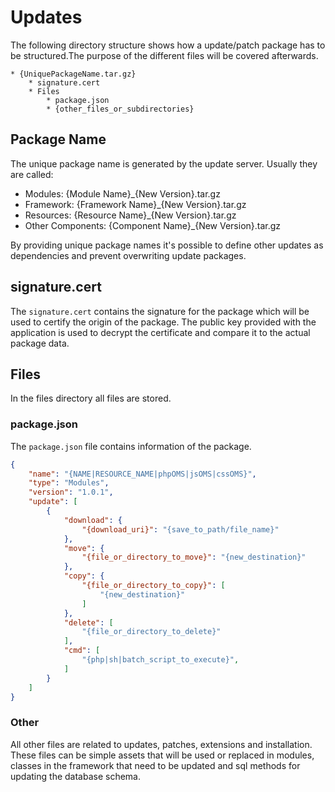 # Updates

The following directory structure shows how a update/patch package has to be structured.The purpose of the different files will be
covered afterwards.

```
* {UniquePackageName.tar.gz}
    * signature.cert
    * Files
        * package.json
        * {other_files_or_subdirectories}
```

## Package Name

The unique package name is generated by the update server. Usually they are called:

* Modules: {Module Name}_{New Version}.tar.gz
* Framework: {Framework Name}_{New Version}.tar.gz
* Resources: {Resource Name}_{New Version}.tar.gz
* Other Components: {Component Name}\_{New Version}.tar.gz

By providing unique package names it's possible to define other updates as dependencies and prevent overwriting update packages.

## signature.cert

The `signature.cert` contains the signature for the package which will be used to certify the origin of the package.
The public key provided with the application is used to decrypt the certificate and compare it to the actual package data.

## Files

In the files directory all files are stored.

### package.json

The `package.json` file contains information of the package.

```json
{
    "name": "{NAME|RESOURCE_NAME|phpOMS|jsOMS|cssOMS}",
    "type": "Modules",
    "version": "1.0.1",
    "update": [
        {
            "download": {
                "{download_uri}": "{save_to_path/file_name}"
            },
            "move": {
                "{file_or_directory_to_move}": "{new_destination}"
            },
            "copy": {
                "{file_or_directory_to_copy}": [
                    "{new_destination}"
                ]
            },
            "delete": [
                "{file_or_directory_to_delete}"
            ],
            "cmd": [
                "{php|sh|batch_script_to_execute}",
            ]
        }
    ]
}
```

### Other

All other files are related to updates, patches, extensions and installation. These files can be simple assets that will be used or replaced in modules, classes in the framework that need to be updated and sql methods for updating the database schema.

